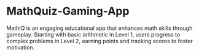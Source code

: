# MathQuiz-Gaming-App
MathIQ is an engaging educational app that enhances math skills through gameplay. Starting with basic arithmetic in Level 1, users progress to complex problems in Level 2, earning points and tracking scores to foster motivation.
